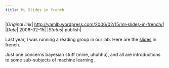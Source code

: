 ```yaml
---
title: ML Slides in french
---
```


|*Original link*| http://yamlb.wordpress.com/2006/02/15/ml-slides-in-french/|
|*Date*| 2006-02-15|
|*Status*| publish|

Last year, I was running a reading group in our lab. Here are the <a href="http://emotion.inrialpes.fr/~dangauthier/MLWGStuff/">slides</a> in french.

Just one concerns bayesian stuff (mine, uhuhhu), and all are introductions to some sub-subjects of machine learning.